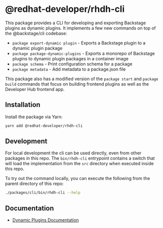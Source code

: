 # @redhat-developer/rhdh-cli

This package provides a CLI for developing and exporting Backstage plugins as dynamic plugins. It implements a few new commands on top of the @backstage/cli codebase:

- `package export-dynamic plugin` - Exports a Backstage plugin to a dynamic plugin package
- `package package-dynamic-plugins` - Exports a monorepo of Backstage plugins to dynamic plugin packages in a container image
- `package schema` - Print configuration schema for a package
- `package metadata` - Add metadata to a package.json file

This package also has a modified version of the `package start` and `package build` commands that focus on building frontend plugins as well as the Developer Hub frontend app.

## Installation

Install the package via Yarn:

```sh
yarn add @redhat-developer/rhdh-cli
```

## Development

For local development the cli can be used directly, even from other packages in this repo. The `bin/rhdh-cli` entrypoint contains a switch that will load the implementation from the `src` directory when executed inside this repo.

To try out the command locally, you can execute the following from the parent directory of this repo:

```bash
./packages/cli/bin/rhdh-cli --help
```

## Documentation

- [Dynamic Plugins Documentation](https://github.com/redhat-developer/rhdh/blob/main/docs/dynamic-plugins)
